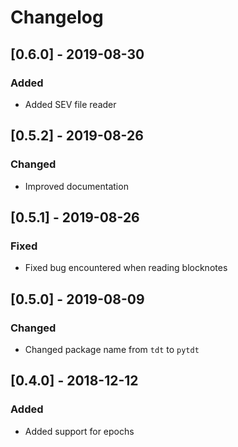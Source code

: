# Changelog

## [0.6.0] - 2019-08-30
### Added
- Added SEV file reader

## [0.5.2] - 2019-08-26
### Changed
- Improved documentation

## [0.5.1] - 2019-08-26
### Fixed
- Fixed bug encountered when reading blocknotes

## [0.5.0] - 2019-08-09
### Changed
- Changed package name from `tdt` to `pytdt`

## [0.4.0] - 2018-12-12
### Added
- Added support for epochs
